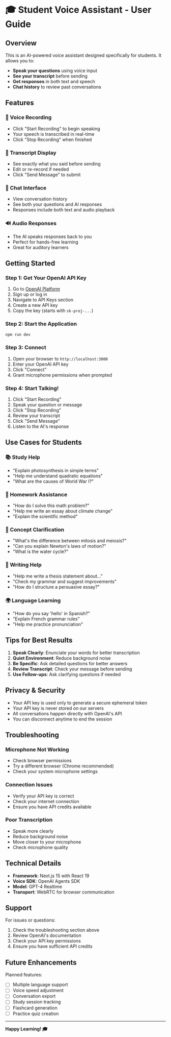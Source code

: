 # 🎓 Student Voice Assistant - User Guide

## Overview
This is an AI-powered voice assistant designed specifically for students. It allows you to:
- **Speak your questions** using voice input
- **See your transcript** before sending
- **Get responses** in both text and speech
- **Chat history** to review past conversations

## Features

### 🎤 Voice Recording
- Click "Start Recording" to begin speaking
- Your speech is transcribed in real-time
- Click "Stop Recording" when finished

### 📝 Transcript Display
- See exactly what you said before sending
- Edit or re-record if needed
- Click "Send Message" to submit

### 💬 Chat Interface
- View conversation history
- See both your questions and AI responses
- Responses include both text and audio playback

### 🔊 Audio Responses
- The AI speaks responses back to you
- Perfect for hands-free learning
- Great for auditory learners

## Getting Started

### Step 1: Get Your OpenAI API Key
1. Go to [OpenAI Platform](https://platform.openai.com/)
2. Sign up or log in
3. Navigate to API Keys section
4. Create a new API key
5. Copy the key (starts with `sk-proj-...`)

### Step 2: Start the Application
```bash
npm run dev
```

### Step 3: Connect
1. Open your browser to `http://localhost:3000`
2. Enter your OpenAI API key
3. Click "Connect"
4. Grant microphone permissions when prompted

### Step 4: Start Talking!
1. Click "Start Recording"
2. Speak your question or message
3. Click "Stop Recording"
4. Review your transcript
5. Click "Send Message"
6. Listen to the AI's response

## Use Cases for Students

### 📚 Study Help
- "Explain photosynthesis in simple terms"
- "Help me understand quadratic equations"
- "What are the causes of World War I?"

### 📖 Homework Assistance
- "How do I solve this math problem?"
- "Help me write an essay about climate change"
- "Explain the scientific method"

### 🧠 Concept Clarification
- "What's the difference between mitosis and meiosis?"
- "Can you explain Newton's laws of motion?"
- "What is the water cycle?"

### 📝 Writing Help
- "Help me write a thesis statement about..."
- "Check my grammar and suggest improvements"
- "How do I structure a persuasive essay?"

### 🌍 Language Learning
- "How do you say 'hello' in Spanish?"
- "Explain French grammar rules"
- "Help me practice pronunciation"

## Tips for Best Results

1. **Speak Clearly**: Enunciate your words for better transcription
2. **Quiet Environment**: Reduce background noise
3. **Be Specific**: Ask detailed questions for better answers
4. **Review Transcript**: Check your message before sending
5. **Use Follow-ups**: Ask clarifying questions if needed

## Privacy & Security

- Your API key is used only to generate a secure ephemeral token
- Your API key is never stored on our servers
- All conversations happen directly with OpenAI's API
- You can disconnect anytime to end the session

## Troubleshooting

### Microphone Not Working
- Check browser permissions
- Try a different browser (Chrome recommended)
- Check your system microphone settings

### Connection Issues
- Verify your API key is correct
- Check your internet connection
- Ensure you have API credits available

### Poor Transcription
- Speak more clearly
- Reduce background noise
- Move closer to your microphone
- Check microphone quality

## Technical Details

- **Framework**: Next.js 15 with React 19
- **Voice SDK**: OpenAI Agents SDK
- **Model**: GPT-4 Realtime
- **Transport**: WebRTC for browser communication

## Support

For issues or questions:
1. Check the troubleshooting section above
2. Review OpenAI's documentation
3. Check your API key permissions
4. Ensure you have sufficient API credits

## Future Enhancements

Planned features:
- [ ] Multiple language support
- [ ] Voice speed adjustment
- [ ] Conversation export
- [ ] Study session tracking
- [ ] Flashcard generation
- [ ] Practice quiz creation

---

**Happy Learning! 🎓**

